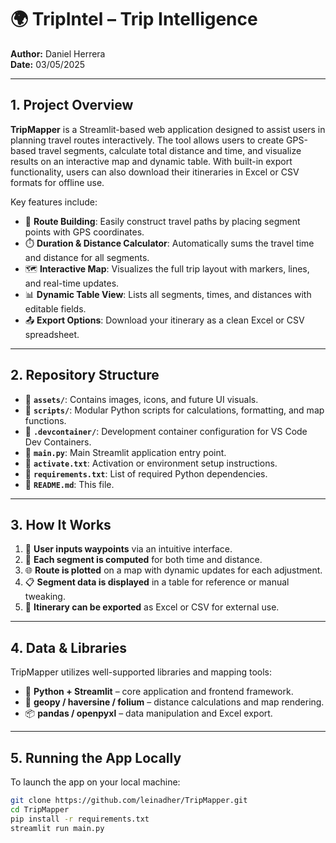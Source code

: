 # 🌍 TripIntel – Trip Intelligence

**Author:** Daniel Herrera  
**Date:** 03/05/2025  

---

## 1. Project Overview

**TripMapper** is a Streamlit-based web application designed to assist users in planning travel routes interactively. The tool allows users to create GPS-based travel segments, calculate total distance and time, and visualize results on an interactive map and dynamic table. With built-in export functionality, users can also download their itineraries in Excel or CSV formats for offline use.

Key features include:

- 🧭 **Route Building**: Easily construct travel paths by placing segment points with GPS coordinates.
- ⏱️ **Duration & Distance Calculator**: Automatically sums the travel time and distance for all segments.
- 🗺️ **Interactive Map**: Visualizes the full trip layout with markers, lines, and real-time updates.
- 📊 **Dynamic Table View**: Lists all segments, times, and distances with editable fields.
- 📤 **Export Options**: Download your itinerary as a clean Excel or CSV spreadsheet.

---

## 2. Repository Structure

- 📁 **`assets/`**: Contains images, icons, and future UI visuals.
- 📁 **`scripts/`**: Modular Python scripts for calculations, formatting, and map functions.
- 📁 **`.devcontainer/`**: Development container configuration for VS Code Dev Containers.
- 📄 **`main.py`**: Main Streamlit application entry point.
- 📄 **`activate.txt`**: Activation or environment setup instructions.
- 📄 **`requirements.txt`**: List of required Python dependencies.
- 📄 **`README.md`**: This file.

---

## 3. How It Works

1. 📍 **User inputs waypoints** via an intuitive interface.
2. 🧮 **Each segment is computed** for both time and distance.
3. 🌐 **Route is plotted** on a map with dynamic updates for each adjustment.
4. 📋 **Segment data is displayed** in a table for reference or manual tweaking.
5. 💾 **Itinerary can be exported** as Excel or CSV for external use.

---

## 4. Data & Libraries

TripMapper utilizes well-supported libraries and mapping tools:

- 🐍 **Python + Streamlit** – core application and frontend framework.
- 📍 **geopy / haversine / folium** – distance calculations and map rendering.
- 📦 **pandas / openpyxl** – data manipulation and Excel export.

---

## 5. Running the App Locally

To launch the app on your local machine:

```bash
git clone https://github.com/leinadher/TripMapper.git
cd TripMapper
pip install -r requirements.txt
streamlit run main.py
